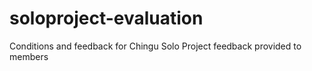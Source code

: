 # soloproject-evaluation
Conditions and feedback for Chingu Solo Project feedback provided to members
